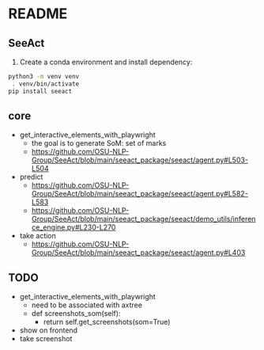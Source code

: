 # README

## SeeAct
1. Create a conda environment and install dependency:
```bash
python3 -m venv venv
 . venv/bin/activate
pip install seeact
```

## core
* get_interactive_elements_with_playwright
  * the goal is to generate SoM: set of marks
  * https://github.com/OSU-NLP-Group/SeeAct/blob/main/seeact_package/seeact/agent.py#L503-L504
* predict
  * https://github.com/OSU-NLP-Group/SeeAct/blob/main/seeact_package/seeact/agent.py#L582-L583
  * https://github.com/OSU-NLP-Group/SeeAct/blob/main/seeact_package/seeact/demo_utils/inference_engine.py#L230-L270
* take action
  * https://github.com/OSU-NLP-Group/SeeAct/blob/main/seeact_package/seeact/agent.py#L403

## TODO
* get_interactive_elements_with_playwright
  * need to be associated with axtree
  * def screenshots_som(self):
    * return self.get_screenshots(som=True)
* show on frontend
* take screenshot